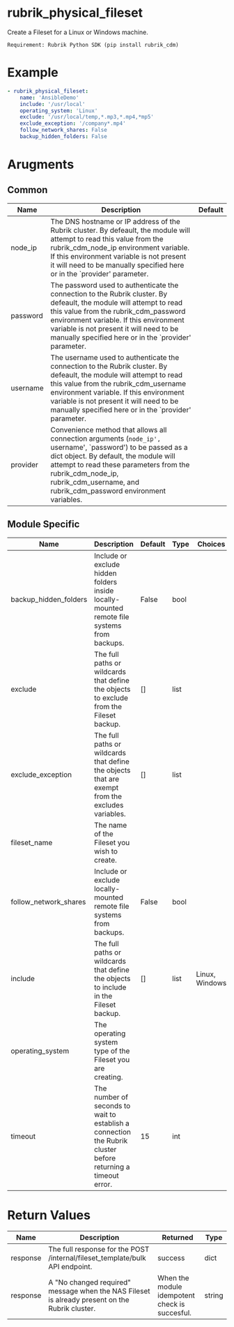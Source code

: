 # rubrik_physical_fileset    

Create a Fileset for a Linux or Windows machine.

`Requirement: Rubrik Python SDK (pip install rubrik_cdm)`

# Example

```yaml
- rubrik_physical_fileset:
    name: 'AnsibleDemo'
    include: '/usr/local'
    operating_system: 'Linux'
    exclude: '/usr/local/temp,*.mp3,*.mp4,*mp5'
    exclude_exception: '/company*.mp4'
    follow_network_shares: False
    backup_hidden_folders: False
```

# Arugments

## Common

| Name     | Description                                                                                                                                                                                                                                                                                               | Default |
|----------|-----------------------------------------------------------------------------------------------------------------------------------------------------------------------------------------------------------------------------------------------------------------------------------------------------------|---------|
| node_ip  | The DNS hostname or IP address of the Rubrik cluster. By defeault, the module will attempt to read this value from the rubrik_cdm_node_ip environment variable. If this environment variable is not present it will need to be manually specified here or in the `provider' parameter.                    |         |
| password | The password used to authenticate the connection to the Rubrik cluster. By defeault, the module will attempt to read this value from the rubrik_cdm_password environment variable. If this environment variable is not present it will need to be manually specified here or in the `provider' parameter. |         |
| username | The username used to authenticate the connection to the Rubrik cluster. By defeault, the module will attempt to read this value from the rubrik_cdm_username environment variable. If this environment variable is not present it will need to be manually specified here or in the `provider' parameter. |         |
| provider | Convenience method that allows all connection arguments (`node_ip', `username', `password') to be passed as a dict object. By default, the module will attempt to read these parameters from the rubrik_cdm_node_ip, rubrik_cdm_username, and rubrik_cdm_password environment variables.                  |         |


## Module Specific

| Name                  | Description                                                                                                  | Default | Type | Choices        | Mandatory | Aliases |
|-----------------------|--------------------------------------------------------------------------------------------------------------|---------|------|----------------|-----------|---------|
| backup_hidden_folders | Include or exclude hidden folders inside locally-mounted remote file systems from backups.                   | False   | bool |                |           |         |
| exclude               | The full paths or wildcards that define the objects to exclude from the Fileset backup.                      | []      | list |                |           |         |
| exclude_exception     | The full paths or wildcards that define the objects that are exempt from the excludes variables.             | []      | list |                |           |         |
| fileset_name          | The name of the Fileset you wish to create.                                                                  |         |      |                | True      | name    |
| follow_network_shares | Include or exclude locally-mounted remote file systems from backups.                                         | False   | bool |                |           |         |
| include               | The full paths or wildcards that define the objects to include in the Fileset backup.                        | []      | list | Linux, Windows | True      |         |
| operating_system      | The operating system type of the Fileset you are creating.                                                   |         |      |                |           |         |
| timeout               | The number of seconds to wait to establish a connection the Rubrik cluster before returning a timeout error. | 15      | int  |                |           |         |

# Return Values

| Name     | Description                                                                                    | Returned                                       | Type   |
|----------|------------------------------------------------------------------------------------------------|------------------------------------------------|--------|
| response | The full response for the POST /internal/fileset_template/bulk API endpoint.                   | success                                        | dict   |
| response | A "No changed required" message when the NAS Fileset is already present on the Rubrik cluster. | When the module idempotent check is succesful. | string |
